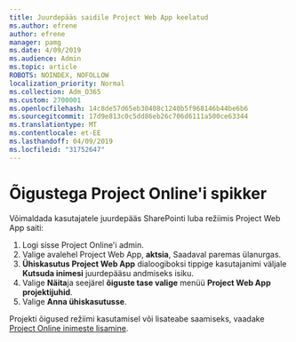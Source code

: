 ```yaml
---
title: Juurdepääs saidile Project Web App keelatud
ms.author: efrene
author: efrene
manager: pamg
ms.date: 4/09/2019
ms.audience: Admin
ms.topic: article
ROBOTS: NOINDEX, NOFOLLOW
localization_priority: Normal
ms.collection: Adm_O365
ms.custom: 2700001
ms.openlocfilehash: 14c8de57d65eb30408c1240b5f968146b44be6b6
ms.sourcegitcommit: 17d9e813c0c5dd86eb26c706d6111a500ce63344
ms.translationtype: MT
ms.contentlocale: et-EE
ms.lasthandoff: 04/09/2019
ms.locfileid: "31752647"
---
```

# <a name="help-with-permissions-in-project-online"></a>Õigustega Project Online'i spikker

Võimaldada kasutajatele juurdepääs SharePointi luba režiimis Project Web App saiti:

1. Logi sisse Project Online'i admin.
2. Valige avalehel Project Web App, **aktsia**, Saadaval paremas ülanurgas.
3. **Ühiskasutus Project Web App** dialoogiboksi tippige kasutajanimi väljale **Kutsuda inimesi** juurdepääsu andmiseks isiku.
4. Valige **Näita**ja seejärel **õiguste tase valige** menüü **Project Web App projektijuhid**.
5. Valige **Anna ühiskasutusse**.

Projekti õigused režiimi kasutamisel või lisateabe saamiseks, vaadake [Project Online inimeste lisamine](https://docs.microsoft.com/projectonline/step-2-add-people-to-project-online).


  

